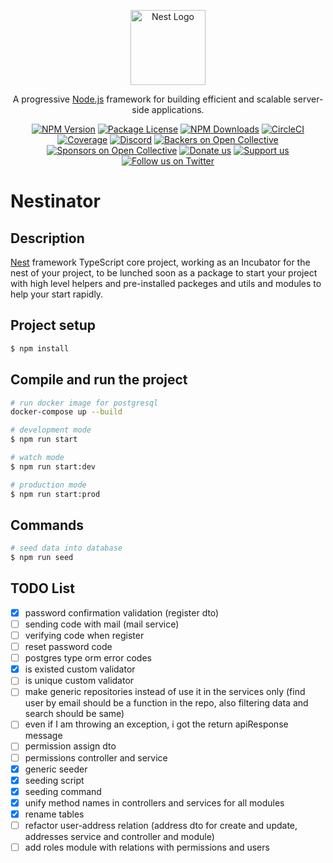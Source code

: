 <p align="center">
  <a href="http://nestjs.com/" target="blank"><img src="https://nestjs.com/img/logo-small.svg" width="120" alt="Nest Logo" /></a>
</p>

[circleci-image]: https://img.shields.io/circleci/build/github/nestjs/nest/master?token=abc123def456
[circleci-url]: https://circleci.com/gh/nestjs/nest

  <p align="center">A progressive <a href="http://nodejs.org" target="_blank">Node.js</a> framework for building efficient and scalable server-side applications.</p>
    <p align="center">
<a href="https://www.npmjs.com/~nestjscore" target="_blank"><img src="https://img.shields.io/npm/v/@nestjs/core.svg" alt="NPM Version" /></a>
<a href="https://www.npmjs.com/~nestjscore" target="_blank"><img src="https://img.shields.io/npm/l/@nestjs/core.svg" alt="Package License" /></a>
<a href="https://www.npmjs.com/~nestjscore" target="_blank"><img src="https://img.shields.io/npm/dm/@nestjs/common.svg" alt="NPM Downloads" /></a>
<a href="https://circleci.com/gh/nestjs/nest" target="_blank"><img src="https://img.shields.io/circleci/build/github/nestjs/nest/master" alt="CircleCI" /></a>
<a href="https://coveralls.io/github/nestjs/nest?branch=master" target="_blank"><img src="https://coveralls.io/repos/github/nestjs/nest/badge.svg?branch=master#9" alt="Coverage" /></a>
<a href="https://discord.gg/G7Qnnhy" target="_blank"><img src="https://img.shields.io/badge/discord-online-brightgreen.svg" alt="Discord"/></a>
<a href="https://opencollective.com/nest#backer" target="_blank"><img src="https://opencollective.com/nest/backers/badge.svg" alt="Backers on Open Collective" /></a>
<a href="https://opencollective.com/nest#sponsor" target="_blank"><img src="https://opencollective.com/nest/sponsors/badge.svg" alt="Sponsors on Open Collective" /></a>
  <a href="https://paypal.me/kamilmysliwiec" target="_blank"><img src="https://img.shields.io/badge/Donate-PayPal-ff3f59.svg" alt="Donate us"/></a>
    <a href="https://opencollective.com/nest#sponsor"  target="_blank"><img src="https://img.shields.io/badge/Support%20us-Open%20Collective-41B883.svg" alt="Support us"></a>
  <a href="https://twitter.com/nestframework" target="_blank"><img src="https://img.shields.io/twitter/follow/nestframework.svg?style=social&label=Follow" alt="Follow us on Twitter"></a>
</p>
  <!--[![Backers on Open Collective](https://opencollective.com/nest/backers/badge.svg)](https://opencollective.com/nest#backer)
  [![Sponsors on Open Collective](https://opencollective.com/nest/sponsors/badge.svg)](https://opencollective.com/nest#sponsor)-->

# Nestinator

## Description

[Nest](https://github.com/nestjs/nest) framework TypeScript core project, working as an Incubator for the nest of your project, to be lunched soon as a package to start your project with high level helpers and pre-installed packeges and utils and modules to help your start rapidly.

## Project setup

```bash
$ npm install
```

## Compile and run the project

```bash
# run docker image for postgresql
docker-compose up --build

# development mode
$ npm run start

# watch mode
$ npm run start:dev

# production mode
$ npm run start:prod
```

## Commands

```bash
# seed data into database
$ npm run seed
```

## TODO List

- [x] password confirmation validation (register dto)
- [ ] sending code with mail (mail service)
- [ ] verifying code when register 
- [ ] reset password code
- [ ] postgres type orm error codes
- [x] is existed custom validator
- [ ] is unique custom validator
- [ ] make generic repositories instead of use it in the services only (find user by email should be a function in the repo, also filtering data and search should be same)
- [ ] even if I am throwing an exception, i got the return apiResponse message
- [ ] permission assign dto
- [ ] permissions controller and service
- [x] generic seeder 
- [x] seeding script
- [x] seeding command
- [x] unify method names in controllers and services for all modules
- [x] rename tables
- [ ] refactor user-address relation (address dto for create and update, addresses service and controller and module)
- [ ] add roles module with relations with permissions and users
